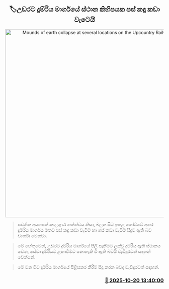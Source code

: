 <p align='center'><b><h2 align='center' title='Mounds of earth collapse at several locations on the Upcountry Railway Line'>🏷උඩරට දුම්රිය මාර්ගයේ ස්ථාන කිහිපයක පස් කඳු කඩා වැටෙයි</h2></b></p>
<p align='center'><img src='https://helakuru.sgp1.cdn.digitaloceanspaces.com/esana/images/lib/balana-railway.jpg' width='600' alt='Mounds of earth collapse at several locations on the Upcountry Railway Line'></p>

> පවතින අයහපත් කාලගුණ තත්ත්වය නිසා, බලන සිට ඉහළ කෝට්ටේ අතර දුම්රිය මාර්ගය මතට පස් කඳු කඩා වැටීම් හා ගස් කඩා වැටීම් සිදුව ඇති බව වාර්තා වෙනවා.

> මේ හේතුවෙන්, උඩරට දුම්රිය මාර්ගයේ පීලි පැනීමට ලක්වූ දුම්රිය ඇති ස්ථානය වෙත, සේවා දුම්රියට ළඟාවීමට නොහැකි වී ඇති බවයි වැඩිදුරටත් සඳහන් වෙන්නේ.

> මේ වන විට දුම්රිය මාර්ගයේ පිළිසකර කිරීම් සිදු කරන බවද වැඩිදුරටත් සඳහන්.



<h3 align='right'><a href='https://www.helakuru.lk/esana/p/114610/'>📅 2025-10-20 13:40:00</a></h3>
